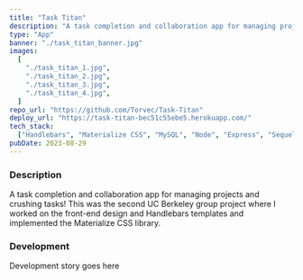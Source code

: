 ```yaml
---
title: "Task Titan"
description: "A task completion and collaboration app for managing projects and crushing tasks!"
type: "App"
banner: "./task_titan_banner.jpg"
images:
  [
    "./task_titan_1.jpg",
    "./task_titan_2.jpg",
    "./task_titan_3.jpg",
    "./task_titan_4.jpg",
  ]
repo_url: "https://github.com/Torvec/Task-Titan"
deploy_url: "https://task-titan-bec51c55ebe5.herokuapp.com/"
tech_stack:
  ["Handlebars", "Materialize CSS", "MySQL", "Node", "Express", "Sequelize"]
pubDate: 2023-08-29
---
```


### Description

A task completion and collaboration app for managing projects and crushing tasks! This was the second UC Berkeley group project where I worked on the front-end design and Handlebars templates and implemented the Materialize CSS library.

### Development

Development story goes here

